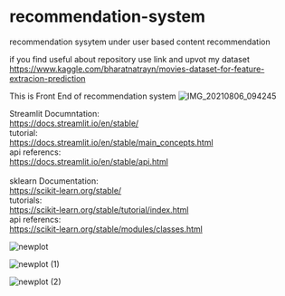 # recommendation-system
recommendation sysytem under user based content recommendation 

if you find useful about repository use link and upvot my dataset
https://www.kaggle.com/bharatnatrayn/movies-dataset-for-feature-extracion-prediction

This is Front End of recommendation system
![IMG_20210806_094245](https://user-images.githubusercontent.com/47810389/128456272-a99a3fde-e58d-4c4a-be3d-6144ddf6b745.png)

Streamlit Documntation: <br>
https://docs.streamlit.io/en/stable/                     <br>
tutorial:<br>https://docs.streamlit.io/en/stable/main_concepts.html  <br>
api referencs:<br>https://docs.streamlit.io/en/stable/api.html  <br>
<br>
sklearn Documentation:<br>
https://scikit-learn.org/stable/     <br>
tutorials:<br>https://scikit-learn.org/stable/tutorial/index.html  <br>
api referencs:<br>https://scikit-learn.org/stable/modules/classes.html <br>


![newplot](https://user-images.githubusercontent.com/47810389/128459744-4728c692-df9d-4d7c-a7ef-fea913326ec8.png)

![newplot (1)](https://user-images.githubusercontent.com/47810389/128459862-fe6909fa-3730-4191-b213-946774f54e33.png)

![newplot (2)](https://user-images.githubusercontent.com/47810389/128459898-c50d6b97-6514-4915-ac5e-3a90925e9773.png)
